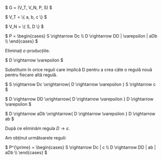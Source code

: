 
$ G = (V_T, V_N, P, S) $

$ V_T = \\{ a, b, c \\} $

$ V_N = \\{ S, D \\} $

$ P =
\begin{cases}
S \rightarrow Dc \\\\
D \rightarrow DD | \varepsilon | aDb \\\\
\end{cases}
$

Eliminați $\varepsilon$-producțiile.

$ D \rightarrow \varepsilon $

Substituim în orice reguli care implică D pentru a crea câte o regulă nouă pentru fiecare altă regulă.

$ S \rightarrow Dc \xrightarrow{ D \rightarrow \varepsilon } S \rightarrow c $

$ D \rightarrow DD \xrightarrow{ D \rightarrow \varepsilon } D \rightarrow \varepsilon $

$ D \rightarrow aDb \xrightarrow{ D \rightarrow \varepsilon } D \rightarrow ab $

După ce eliminăm regula $D \rightarrow \varepsilon$.

Am obținut următoarele reguli:

$ P^{\prime} =
\begin{cases}
S \rightarrow Dc | c \\\\
D \rightarrow DD | ab | aDb \\\\
\end{cases}
$
